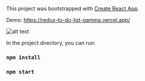 This project was bootstrapped with [Create React App](https://github.com/facebook/create-react-app).

Demo: https://redux-to-do-list-gamma.vercel.app/

![alt text](https://i.ibb.co/hV9z0C6/Screenshot-110.png)

In the project directory, you can run:
### `npm install`
### `npm start`
